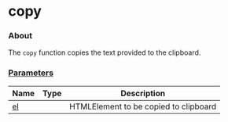 # copy

### About

The `copy` function copies the text provided to the clipboard.

### [Parameters](params/)

<table><thead><tr><th>Name</th><th data-type="select" data-multiple>Type</th><th>Description</th></tr></thead><tbody><tr><td><a href="params/el.md">el</a></td><td></td><td>HTMLElement to be copied to clipboard</td></tr></tbody></table>

